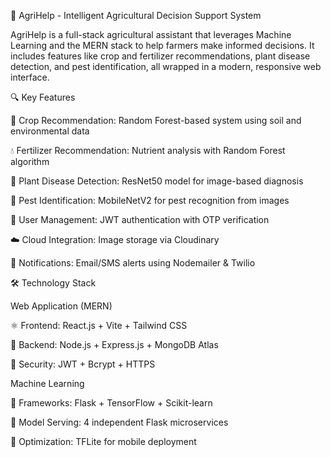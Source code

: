 🌾 AgriHelp - Intelligent Agricultural Decision Support System

AgriHelp is a full-stack agricultural assistant that leverages Machine Learning and the MERN stack to help farmers make informed decisions. It includes features like crop and fertilizer recommendations, plant disease detection, and pest identification, all wrapped in a modern, responsive web interface.

🔍 Key Features

🌱 Crop Recommendation: Random Forest-based system using soil and environmental data

💧 Fertilizer Recommendation: Nutrient analysis with Random Forest algorithm

🦠 Plant Disease Detection: ResNet50 model for image-based diagnosis

🐞 Pest Identification: MobileNetV2 for pest recognition from images

👥 User Management: JWT authentication with OTP verification


☁️ Cloud Integration: Image storage via Cloudinary


🔔 Notifications: Email/SMS alerts using Nodemailer & Twilio


🛠️ Technology Stack

Web Application (MERN)

⚛️ Frontend: React.js + Vite + Tailwind CSS

🚀 Backend: Node.js + Express.js + MongoDB Atlas

🔐 Security: JWT + Bcrypt + HTTPS


Machine Learning

🐍 Frameworks: Flask + TensorFlow + Scikit-learn

📡 Model Serving: 4 independent Flask microservices

📱 Optimization: TFLite for mobile deployment

